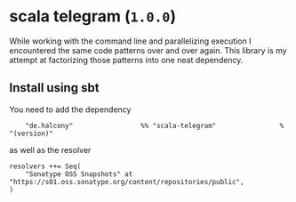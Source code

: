 # scala telegram (`1.0.0`)

While working with the command line and parallelizing execution I encountered the same code patterns over
and over again. This library is my attempt at factorizing those patterns into one neat dependency.


## Install using sbt

You need to add the dependency
```
    "de.halcony"                 %% "scala-telegram"                % "(version)"
```

as well as the resolver

```
resolvers ++= Seq(
    "Sonatype OSS Snapshots" at "https://s01.oss.sonatype.org/content/repositories/public",
)
```
